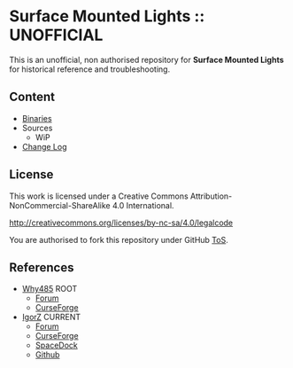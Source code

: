 # Surface Mounted Lights :: UNOFFICIAL

This is an unofficial, non authorised repository for **Surface Mounted Lights** for historical reference and troubleshooting.


## Content
* [Binaries](https://github.com/net-lisias-ksph/SurfaceLights/tree/Archive)
* Sources
	+ WiP
* [Change Log](./CHANGE_LOG.md)


## License

This work is licensed under a Creative Commons Attribution-NonCommercial-ShareAlike 4.0 International.

http://creativecommons.org/licenses/by-nc-sa/4.0/legalcode

You are authorised to fork this repository under GitHub [ToS](https://help.github.com/articles/github-terms-of-service/).


## References

* [Why485](https://forum.kerbalspaceprogram.com/index.php?/profile/26795-why485/) ROOT
	+ [Forum](https://forum.kerbalspaceprogram.com/index.php?/topic/52760-105-surface-mounted-stock-alike-lights-for-self-illumination-v122-111515/)
	+ [CurseForge](https://www.curseforge.com/kerbal/ksp-mods/surfacelights-surface-mounted-stock-alike-lights) 
* [IgorZ](https://forum.kerbalspaceprogram.com/index.php?/profile/155445-igorz/) CURRENT
    + [Forum](https://forum.kerbalspaceprogram.com/index.php?/topic/139724-minimum-ksp-version-111-surface-mounted-lights-v119/)
    + [CurseForge](https://www.curseforge.com/kerbal/ksp-mods/surface-mounted-stock-alike-lights-for-self)
    + [SpaceDock](https://spacedock.info/mod/1911/Surface%20Mounted%20Lights)
    + [Github](https://github.com/ihsoft/SurfaceLights/)
